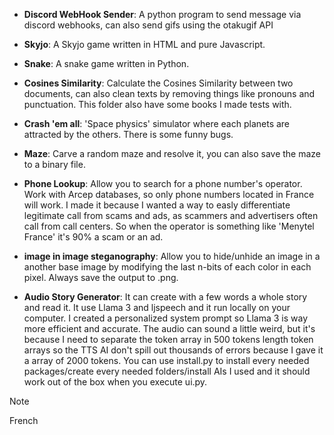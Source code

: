 - **Discord WebHook Sender**: A python program to send message via discord webhooks, can also send gifs using the otakugif API

- **Skyjo**: A Skyjo game written in HTML and pure Javascript.

- **Snake**: A snake game written in Python.

 - **Cosines Similarity**: Calculate the Cosines Similarity between two documents, can also clean texts by removing things like pronouns and punctuation. This folder also have some books I made tests with.

 - **Crash 'em all**: 'Space physics' simulator where each planets are attracted by the others. There is some funny bugs.

 - **Maze**: Carve a random maze and resolve it, you can also save the maze to a binary file.
 
 - **Phone Lookup**: Allow you to search for a phone number's operator. Work with Arcep databases, so only phone numbers located in France will work. I made it because I wanted a way to easly differentiate legitimate call from scams and ads, as scammers and advertisers often call from call centers. So when the operator is something like 'Menytel France' it's 90% a scam or an ad.
 
 - **image in image steganography**: Allow you to hide/unhide an image in a another base image by modifying the last n-bits of each color in each pixel. Always save the output to .png.

 - **Audio Story Generator**: It can create with a few words a whole story and read it. It use Llama 3 and ljspeech and it run locally on your computer. I created a personalized system prompt so Llama 3 is way more efficient and accurate. The audio can sound a little weird, but it's because I need to separate the token array in 500 tokens length token arrays so the TTS AI don't spill out thousands of errors because I gave it a array of 2000 tokens. You can use install.py to install every needed packages/create every needed folders/install AIs I used and it should work out of the box when you execute ui.py.

> [!NOTE] 
French

